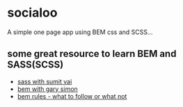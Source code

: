 # socialoo
A simple one page app using BEM css and SCSS...


## some great resource to learn BEM and SASS(SCSS)
  - [sass with sumit vai](https://www.youtube.com/watch?v=N3vG6Yt-e6k)
  - [bem with gary simon](https://www.youtube.com/watch?v=er1JEDuPbZQ)
  - [bem rules - what to follow or what not](https://docs.google.com/document/d/1-MuR6rriwAEaqLusweYMk7qLLczoxXB72sGSr7kxkm4/edit?usp=sharing)